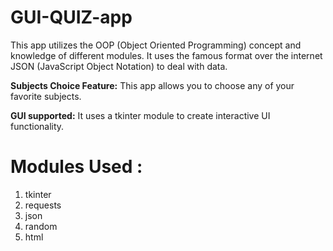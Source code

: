 # GUI-QUIZ-app
  This app utilizes the OOP (Object Oriented Programming) concept and knowledge of different modules.
It uses the famous format over the internet JSON (JavaScript Object Notation) to deal with data.

**Subjects Choice Feature:**
This app allows you to choose any of your favorite subjects.

**GUI supported:**
  It uses a tkinter module to create interactive UI functionality.

  # Modules Used :
  1. tkinter
  2. requests
  3. json
  4. random
  5. html

     
